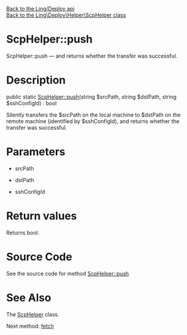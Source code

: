 [Back to the Ling/Deploy api](https://github.com/lingtalfi/Deploy/blob/master/doc/api/Ling/Deploy.md)<br>
[Back to the Ling\Deploy\Helper\ScpHelper class](https://github.com/lingtalfi/Deploy/blob/master/doc/api/Ling/Deploy/Helper/ScpHelper.md)


ScpHelper::push
================



ScpHelper::push — and returns whether the transfer was successful.




Description
================


public static [ScpHelper::push](https://github.com/lingtalfi/Deploy/blob/master/doc/api/Ling/Deploy/Helper/ScpHelper/push.md)(string $srcPath, string $dstPath, string $sshConfigId) : bool




Silently transfers the $srcPath on the local machine to $dstPath on the remote machine (identified by $sshConfigId),
and returns whether the transfer was successful.




Parameters
================


- srcPath

    

- dstPath

    

- sshConfigId

    


Return values
================

Returns bool.








Source Code
===========
See the source code for method [ScpHelper::push](https://github.com/lingtalfi/Deploy/blob/master/Helper/ScpHelper.php#L26-L37)


See Also
================

The [ScpHelper](https://github.com/lingtalfi/Deploy/blob/master/doc/api/Ling/Deploy/Helper/ScpHelper.md) class.

Next method: [fetch](https://github.com/lingtalfi/Deploy/blob/master/doc/api/Ling/Deploy/Helper/ScpHelper/fetch.md)<br>

